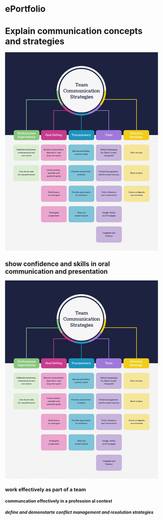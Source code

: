 # ePortfolio
<html>
  <head>
    <body>
      <h1>Explain communication concepts and strategies</h1>
      <img src= "harshil.png"alt"dsf">
      <h2>show confidence and skills in oral communication and presentation</h2>
       <img src= "harshil.png"alt"dsf">
        <h3>work effectively as part of a team</h3>
        <h4>communcation effectively in a profession al context</h4>
        <h5>define and demonstarte conflict management and resolution strategies</h5>
    </body>
  </head>
</html>
